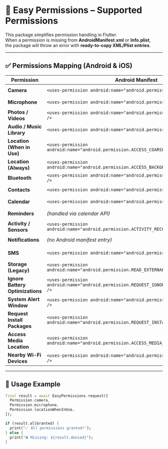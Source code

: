 # 📖 Easy Permissions – Supported Permissions

This package simplifies permission handling in Flutter.  
When a permission is missing from **AndroidManifest.xml** or **Info.plist**,  
the package will throw an error with **ready-to-copy XML/Plist entries**.

---

## ✅ Permissions Mapping (Android & iOS)

| Permission                    | Android Manifest                                                                 | iOS Info.plist                                                                 |
|--------------------------------|----------------------------------------------------------------------------------|--------------------------------------------------------------------------------|
| **Camera**                    | `<uses-permission android:name="android.permission.CAMERA" />`                   | `<key>NSCameraUsageDescription</key><string>App needs camera access.</string>` |
| **Microphone**                | `<uses-permission android:name="android.permission.RECORD_AUDIO" />`             | `<key>NSMicrophoneUsageDescription</key><string>App needs mic access.</string>`|
| **Photos / Videos**           | `<uses-permission android:name="android.permission.READ_MEDIA_IMAGES" />`        | `<key>NSPhotoLibraryUsageDescription</key><string>Access to photos.</string>`  |
| **Audio / Music Library**     | `<uses-permission android:name="android.permission.READ_MEDIA_AUDIO" />`         | `<key>NSAppleMusicUsageDescription</key><string>Access to music.</string>`     |
| **Location (When in Use)**    | `<uses-permission android:name="android.permission.ACCESS_COARSE_LOCATION" />`   | `<key>NSLocationWhenInUseUsageDescription</key><string>Access location.</string>`|
| **Location (Always)**         | `<uses-permission android:name="android.permission.ACCESS_BACKGROUND_LOCATION" />`| `<key>NSLocationAlwaysAndWhenInUseUsageDescription</key><string>Background location.</string>`|
| **Bluetooth**                 | `<uses-permission android:name="android.permission.BLUETOOTH_CONNECT" />`        | `<key>NSBluetoothAlwaysUsageDescription</key><string>Bluetooth access.</string>`|
| **Contacts**                  | `<uses-permission android:name="android.permission.READ_CONTACTS" />`            | `<key>NSContactsUsageDescription</key><string>Access to contacts.</string>`   |
| **Calendar**                  | `<uses-permission android:name="android.permission.READ_CALENDAR" />`            | `<key>NSCalendarsUsageDescription</key><string>Access to calendar.</string>`  |
| **Reminders**                 | *(handled via calendar API)*                                                     | `<key>NSRemindersUsageDescription</key><string>Access to reminders.</string>` |
| **Activity / Sensors**        | `<uses-permission android:name="android.permission.ACTIVITY_RECOGNITION" />`     | `<key>NSMotionUsageDescription</key><string>Access to motion sensors.</string>`|
| **Notifications**             | *(no Android manifest entry)*                                                    | `<key>NSUserNotificationUsageDescription</key><string>Send notifications.</string>`|
| **SMS**                       | `<uses-permission android:name="android.permission.SEND_SMS" />`                 | *(not allowed in iOS – use MFMessageComposeViewController)*                    |
| **Storage (Legacy)**          | `<uses-permission android:name="android.permission.READ_EXTERNAL_STORAGE" />`    | `<key>NSPhotoLibraryUsageDescription</key><string>Access to photos/media.</string>`|
| **Ignore Battery Optimizations** | `<uses-permission android:name="android.permission.REQUEST_IGNORE_BATTERY_OPTIMIZATIONS" />` | *(not applicable on iOS)*                                                     |
| **System Alert Window**       | `<uses-permission android:name="android.permission.SYSTEM_ALERT_WINDOW" />`      | *(not applicable on iOS)*                                                     |
| **Request Install Packages**  | `<uses-permission android:name="android.permission.REQUEST_INSTALL_PACKAGES" />` | *(not applicable on iOS)*                                                     |
| **Access Media Location**     | `<uses-permission android:name="android.permission.ACCESS_MEDIA_LOCATION" />`    | *(not applicable on iOS)*                                                     |
| **Nearby Wi-Fi Devices**      | `<uses-permission android:name="android.permission.NEARBY_WIFI_DEVICES" />`      | *(not applicable on iOS)*                                                     |

---

## 🚀 Usage Example

```dart
final result = await EasyPermissions.request([
  Permission.camera,
  Permission.microphone,
  Permission.locationWhenInUse,
]);

if (result.allGranted) {
  print("✅ All permissions granted!");
} else {
  print("❌ Missing: ${result.denied}");
}
